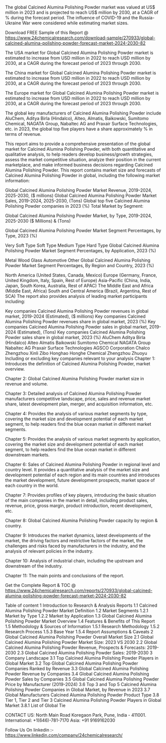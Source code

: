 The global Calcined Alumina Polishing Powder market was valued at US$ million in 2023 and is projected to reach US$ million by 2030, at a CAGR of % during the forecast period. The influence of COVID-19 and the Russia-Ukraine War were considered while estimating market sizes.

Download FREE Sample of this Report @ https://www.24chemicalresearch.com/download-sample/270933/global-calcined-alumina-polishing-powder-forecast-market-2024-2030-82

The USA market for Global Calcined Alumina Polishing Powder market is estimated to increase from USD million in 2022 to reach USD million by 2030, at a CAGR during the forecast period of 2023 through 2030.

The China market for Global Calcined Alumina Polishing Powder market is estimated to increase from USD million in 2022 to reach USD million by 2030, at a CAGR during the forecast period of 2023 through 2030.

The Europe market for Global Calcined Alumina Polishing Powder market is estimated to increase from USD million in 2022 to reach USD million by 2030, at a CAGR during the forecast period of 2023 through 2030.

The global key manufacturers of Calcined Alumina Polishing Powder include AluChem, Aditya Birla (Hindalco), Alteo, Almatis, Baikowski, Sumitomo Chemical, NAGATA Group, Nabaltec AG and Praxair Surface Technologies, etc. in 2023, the global top five players have a share approximately % in terms of revenue.

This report aims to provide a comprehensive presentation of the global market for Calcined Alumina Polishing Powder, with both quantitative and qualitative analysis, to help readers develop business/growth strategies, assess the market competitive situation, analyze their position in the current marketplace, and make informed business decisions regarding Calcined Alumina Polishing Powder. This report contains market size and forecasts of Calcined Alumina Polishing Powder in global, including the following market information:

Global Calcined Alumina Polishing Powder Market Revenue, 2019-2024, 2025-2030, ($ millions)
Global Calcined Alumina Polishing Powder Market Sales, 2019-2024, 2025-2030, (Tons)
Global top five Calcined Alumina Polishing Powder companies in 2023 (%)
Total Market by Segment:

Global Calcined Alumina Polishing Powder Market, by Type, 2019-2024, 2025-2030 ($ Millions) & (Tons)

Global Calcined Alumina Polishing Powder Market Segment Percentages, by Type, 2023 (%)

Very Soft Type
Soft Type
Medium Type
Hard Type
Global Calcined Alumina Polishing Powder Market Segment Percentages, by Application, 2023 (%)

Metal
Wood
Glass
Automotive
Other
Global Calcined Alumina Polishing Powder Market Segment Percentages, By Region and Country, 2023 (%)

North America (United States, Canada, Mexico)
Europe (Germany, France, United Kingdom, Italy, Spain, Rest of Europe)
Asia-Pacific (China, India, Japan, South Korea, Australia, Rest of APAC)
The Middle East and Africa (Middle East, Africa)
South and Central America (Brazil, Argentina, Rest of SCA)
The report also provides analysis of leading market participants including:

Key companies Calcined Alumina Polishing Powder revenues in global market, 2019-2024 (Estimated), ($ millions)
Key companies Calcined Alumina Polishing Powder revenues share in global market, 2023 (%)
Key companies Calcined Alumina Polishing Powder sales in global market, 2019-2024 (Estimated), (Tons)
Key companies Calcined Alumina Polishing Powder sales share in global market, 2023 (%)
AluChem
Aditya Birla (Hindalco)
Alteo
Almatis
Baikowski
Sumitomo Chemical
NAGATA Group
Nabaltec AG
Praxair Surface Technologies
AGSCO Corporation
Chalco
Zhengzhou Xinli
Zibo Honghao
Honghe Chemical
Zhengzhou Zhuoyu
Including or excluding key companies relevant to your analysis
Chapter 1: Introduces the definition of Calcined Alumina Polishing Powder, market overview.

Chapter 2: Global Calcined Alumina Polishing Powder market size in revenue and volume.

Chapter 3: Detailed analysis of Calcined Alumina Polishing Powder manufacturers competitive landscape, price, sales and revenue market share, latest development plan, merger, and acquisition information, etc.

Chapter 4: Provides the analysis of various market segments by type, covering the market size and development potential of each market segment, to help readers find the blue ocean market in different market segments.

Chapter 5: Provides the analysis of various market segments by application, covering the market size and development potential of each market segment, to help readers find the blue ocean market in different downstream markets.

Chapter 6: Sales of Calcined Alumina Polishing Powder in regional level and country level. It provides a quantitative analysis of the market size and development potential of each region and its main countries and introduces the market development, future development prospects, market space of each country in the world.

Chapter 7: Provides profiles of key players, introducing the basic situation of the main companies in the market in detail, including product sales, revenue, price, gross margin, product introduction, recent development, etc.

Chapter 8: Global Calcined Alumina Polishing Powder capacity by region & country.

Chapter 9: Introduces the market dynamics, latest developments of the market, the driving factors and restrictive factors of the market, the challenges and risks faced by manufacturers in the industry, and the analysis of relevant policies in the industry.

Chapter 10: Analysis of industrial chain, including the upstream and downstream of the industry.

Chapter 11: The main points and conclusions of the report.

Get the Complete Report & TOC @ https://www.24chemicalresearch.com/reports/270933/global-calcined-alumina-polishing-powder-forecast-market-2024-2030-82

Table of content
1 Introduction to Research & Analysis Reports
1.1 Calcined Alumina Polishing Powder Market Definition
1.2 Market Segments
1.2.1 Market by Type
1.2.2 Market by Application
1.3 Global Calcined Alumina Polishing Powder Market Overview
1.4 Features & Benefits of This Report
1.5 Methodology & Sources of Information
1.5.1 Research Methodology
1.5.2 Research Process
1.5.3 Base Year
1.5.4 Report Assumptions & Caveats
2 Global Calcined Alumina Polishing Powder Overall Market Size
2.1 Global Calcined Alumina Polishing Powder Market Size: 2023 VS 2030
2.2 Global Calcined Alumina Polishing Powder Revenue, Prospects & Forecasts: 2019-2030
2.3 Global Calcined Alumina Polishing Powder Sales: 2019-2030
3 Company Landscape
3.1 Top Calcined Alumina Polishing Powder Players in Global Market
3.2 Top Global Calcined Alumina Polishing Powder Companies Ranked by Revenue
3.3 Global Calcined Alumina Polishing Powder Revenue by Companies
3.4 Global Calcined Alumina Polishing Powder Sales by Companies
3.5 Global Calcined Alumina Polishing Powder Price by Manufacturer (2019-2024)
3.6 Top 3 and Top 5 Calcined Alumina Polishing Powder Companies in Global Market, by Revenue in 2023
3.7 Global Manufacturers Calcined Alumina Polishing Powder Product Type
3.8 Tier 1, Tier 2 and Tier 3 Calcined Alumina Polishing Powder Players in Global Market
3.8.1 List of Global Tie

CONTACT US:
North Main Road Koregaon Park, Pune, India - 411001.
International: +1(646)-781-7170
Asia: +91 9169162030

Follow Us On linkedin :- https://www.linkedin.com/company/24chemicalresearch/
